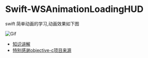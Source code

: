 # Swift-WSAnimationLoadingHUD

swift 简单动画的学习,动画效果如下图

![Gif](http://upload-images.jianshu.io/upload_images/677383-d13f4c967a3e8603.gif)


- [知识讲解](http://www.jianshu.com/p/447b0de110a7)
- [特别感谢objective-c项目来源](https://github.com/iKingsly/iKYLoadingHUb)
